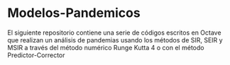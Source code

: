 # Modelos-Pandemicos
El siguiente repositorio contiene una serie de códigos escritos en Octave que realizan un análisis de pandemias usando los métodos de SIR, SEIR y MSIR a través del método numérico Runge Kutta 4 o con el método Predictor-Corrector
